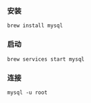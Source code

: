 ### 安装

```shell
brew install mysql
```

### 启动

```shell
brew services start mysql
```

### 连接

```shell
mysql -u root
```